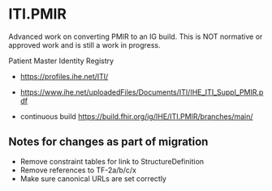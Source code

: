 # ITI.PMIR

Advanced work on converting PMIR to an IG build. This is NOT normative or approved work and is still a work in progress.

Patient Master Identity Registry
* https://profiles.ihe.net/ITI/
* https://www.ihe.net/uploadedFiles/Documents/ITI/IHE_ITI_Suppl_PMIR.pdf

* continuous build https://build.fhir.org/ig/IHE/ITI.PMIR/branches/main/


## Notes for changes as part of migration
* Remove constraint tables for link to StructureDefinition
* Remove references to TF-2a/b/c/x  
* Make sure canonical URLs are set correctly 



